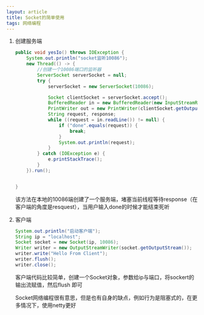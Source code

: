 ```yaml
---
layout: article
title: Socket的简单使用
tags: 网络编程
---
```


1. 创建服务端

   ```java
   public void yesIo() throws IOException {
       System.out.println("socket监听10086");
       new Thread(() -> {
           //创建一个10086端口的监听器
           ServerSocket serverSocket = null;
           try {
               serverSocket = new ServerSocket(10086);
   
               Socket clientSocket = serverSocket.accept();
               BufferedReader in = new BufferedReader(new InputStreamReader(clientSocket.getInputStream()));
               PrintWriter out = new PrintWriter(clientSocket.getOutputStream());
               String request, response;
               while ((request = in.readLine()) != null) {
                   if ("done".equals(request)) {
                       break;
                   }
                   System.out.println(request);
               }
           } catch (IOException e) {
               e.printStackTrace();
           }
       }).run();
   
   
   }
   ```

   该方法在本地的10086端创建了一个服务端，堵塞当前线程等待response（在客户端的角度是resquest），当用户输入done的时候才能结束死听

2. 客户端

   ```java
   System.out.println("启动客户端");
   String ip = "localhost";
   Socket socket = new Socket(ip, 10086);
   Writer writer = new OutputStreamWriter(socket.getOutputStream());
   writer.write("Hello From Client");
   writer.flush();
   writer.close();
   ```

   客户端代码比较简单，创建一个Socket对象，参数给ip与端口，将sockert的输出流赋值，然后flush 即可

   

   Socket网络编程很有意思，但是也有自身的缺点，例如行为是阻塞式的，在更多情况下，使用netty更好

